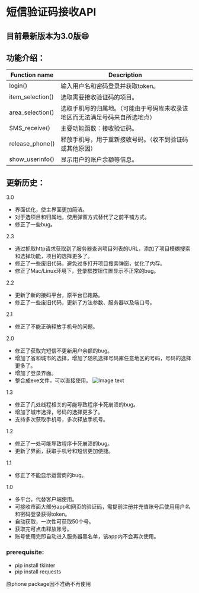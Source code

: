 # 短信验证码接收API
## 目前最新版本为3.0版:smile:	
## 功能介绍：
Function name  | Description
------------- | -------------
login()  | 输入用户名和密码登录并获取token。
item_selection() | 选取需要接收验证码的项目。
area_selection()  | 选取手机号的归属地。（可能由于号码库未收录该地区而无法满足号码来自所选地点）
SMS_receive()  | 主要功能函数：接收验证码。
release_phone()  | 释放手机号，用于重新接收号码。（收不到验证码或其他原因）
show_userinfo()  | 显示用户的账户余额等信息。


## 更新历史：
3.0

* 界面优化，使主界面更加简洁。
* 对于选项目和归属地，使用弹窗方式替代了之前平铺方式。
* 修正了一些bug。


2.3

* 通过抓取http请求获取到了服务器查询项目列表的URL，添加了项目模糊搜索和选择功能，项目的选择更多了。
* 修正了一些废旧代码，避免过多打开项目搜索弹窗，优化了内存。
* 修正了Mac/Linux环境下，登录框按钮位置显示不正常的bug。


2.2

* 更新了新的接码平台，原平台已跑路。
* 修正了一些废旧代码，更新了方法参数、服务器以及端口号。


2.1

* 修正了不能正确释放手机号的问题。


2.0

* 修正了获取完短信不更新用户余额的bug。
* 增加了省和城市的选择，增加了随机选择号码库任意地区的号码，号码的选择更多了。
* 增加了登录界面。
* 整合成exe文件，可以直接使用。
![Image text](https://github.com/Tiangewang0524/sms_verification_code_API/raw/master/dataset/capture2.JPG)


1.3

* 修正了几处线程相关的可能导致程序卡死崩溃的bug。
* 增加了城市选择，号码的选择更多了。
* 支持多次获取手机号，多次释放手机号。

1.2

* 修正了一处可能导致程序卡死崩溃的bug。
* 更新了界面，获取手机号和短信更加便捷。

1.1

* 修正了不能显示运营商的bug。


1.0

* 多平台，代替客户端使用。
* 可接收市面大部分app和网页的验证码，需提前注册并充值账号后使用用户名和密码登录获得token。
* 自动获取，一次性可获取50个号。
* 获取完可点击释放账号。
* 账号使用完即自动进入服务器黑名单，该app内不会再次使用。

### prerequisite:

* pip install tkinter
* pip install requests

原phone package因不准确不再使用
